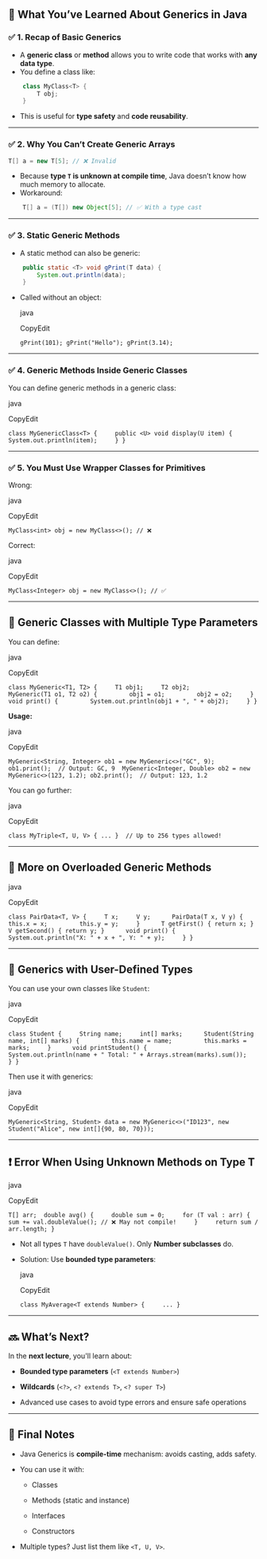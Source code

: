 ## 🔷 What You’ve Learned About Generics in Java

### ✅ 1. **Recap of Basic Generics**

- A **generic class** or **method** allows you to write code that works with **any data type**.
- You define a class like:
```java
    class MyClass<T> {     
	    T obj; 
	}
```
- This is useful for **type safety** and **code reusability**.

---

### ✅ 2. **Why You Can’t Create Generic Arrays**

```java
T[] a = new T[5]; // ❌ Invalid
```

- Because **type `T` is unknown at compile time**, Java doesn’t know how much memory to allocate.
- Workaround:
```java
    T[] a = (T[]) new Object[5]; // ✅ With a type cast
```

---

### ✅ 3. **Static Generic Methods**

- A static method can also be generic:
```java
    public static <T> void gPrint(T data) {     
	    System.out.println(data); 
	}
```
    
- Called without an object:
    
    java
    
    CopyEdit
    
    `gPrint(101); gPrint("Hello"); gPrint(3.14);`
    

---

### ✅ 4. **Generic Methods Inside Generic Classes**

You can define generic methods in a generic class:

java

CopyEdit

`class MyGenericClass<T> {     public <U> void display(U item) {         System.out.println(item);     } }`

---

### ✅ 5. **You Must Use Wrapper Classes for Primitives**

Wrong:

java

CopyEdit

`MyClass<int> obj = new MyClass<>(); // ❌`

Correct:

java

CopyEdit

`MyClass<Integer> obj = new MyClass<>(); // ✅`

---

## 🔷 Generic Classes with **Multiple Type Parameters**

You can define:

java

CopyEdit

`class MyGeneric<T1, T2> {     T1 obj1;     T2 obj2;          MyGeneric(T1 o1, T2 o2) {         obj1 = o1;         obj2 = o2;     }          void print() {         System.out.println(obj1 + ", " + obj2);     } }`

**Usage:**

java

CopyEdit

`MyGeneric<String, Integer> ob1 = new MyGeneric<>("GC", 9); ob1.print();  // Output: GC, 9  MyGeneric<Integer, Double> ob2 = new MyGeneric<>(123, 1.2); ob2.print();  // Output: 123, 1.2`

You can go further:

java

CopyEdit

`class MyTriple<T, U, V> { ... }  // Up to 256 types allowed!`

---

## 🔷 More on Overloaded Generic Methods

java

CopyEdit

`class PairData<T, V> {     T x;     V y;      PairData(T x, V y) {         this.x = x;         this.y = y;     }      T getFirst() { return x; }     V getSecond() { return y; }      void print() {         System.out.println("X: " + x + ", Y: " + y);     } }`

---

## 🔷 Generics with **User-Defined Types**

You can use your own classes like `Student`:

java

CopyEdit

`class Student {     String name;     int[] marks;      Student(String name, int[] marks) {         this.name = name;         this.marks = marks;     }      void printStudent() {         System.out.println(name + " Total: " + Arrays.stream(marks).sum());     } }`

Then use it with generics:

java

CopyEdit

`MyGeneric<String, Student> data = new MyGeneric<>("ID123", new Student("Alice", new int[]{90, 80, 70}));`

---

## ❗ Error When Using Unknown Methods on Type T

java

CopyEdit

`T[] arr;  double avg() {     double sum = 0;     for (T val : arr) {         sum += val.doubleValue(); // ❌ May not compile!     }     return sum / arr.length; }`

- Not all types `T` have `doubleValue()`. Only **Number subclasses** do.
    
- Solution: Use **bounded type parameters**:
    
    java
    
    CopyEdit
    
    `class MyAverage<T extends Number> {     ... }`
    

---

## 🔜 What’s Next?

In the **next lecture**, you'll learn about:

- **Bounded type parameters** (`<T extends Number>`)
    
- **Wildcards** (`<?>`, `<? extends T>`, `<? super T>`)
    
- Advanced use cases to avoid type errors and ensure safe operations
    

---

## 📝 Final Notes

- Java Generics is **compile-time** mechanism: avoids casting, adds safety.
    
- You can use it with:
    
    - Classes
        
    - Methods (static and instance)
        
    - Interfaces
        
    - Constructors
        
- Multiple types? Just list them like `<T, U, V>`.